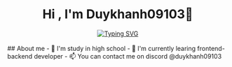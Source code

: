 <div align="center">
  <h1>Hi , I'm Duykhanh09103👋 </h1>
<a href="https://git.io/typing-svg"><img src="https://readme-typing-svg.demolab.com?font=Fira+Code&pause=1000&center=true&vCenter=true&random=false&width=435&lines=Beginner+progammer;Currently+not+doing+anything;Thanks+for+visiting+my+profile" alt="Typing SVG" /></a>
</div>
<br>
## About me
- 🏫 I'm study in high school
- 🌱 I'm currently learing frontend-backend developer
- 📫 You can contact me on discord @duykhanh09103



